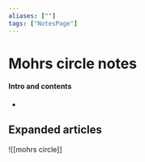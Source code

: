 ```yaml
---
aliases: [""]
tags: ["NotesPage"]
---
```


# Mohrs circle notes

#### Intro and contents
- 


## Expanded articles
![[mohrs circle]]